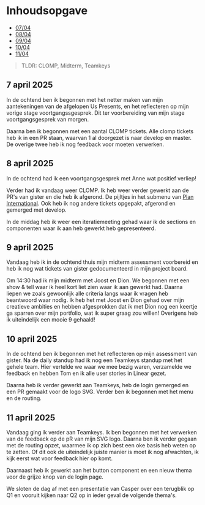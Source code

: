 # Inhoudsopgave

  - [07/04](#7-april-2025)
  - [08/04](#8-april-2025)
  - [09/04](#9-april-2025)
  - [10/04](#10-april-2025)
  - [11/04](#11-april-2025)

> TLDR: CLOMP, Midterm, Teamkeys

## 7 april 2025

In de ochtend ben ik begonnen met het netter maken van mijn aantekeningen van de afgelopen Us Presents, en het reflecteren op mijn vorige stage voortgangssgesprek. Dit ter voorbereiding van mijn stage voortgangsgesprek van morgen.

Daarna ben ik begonnen met een aantal CLOMP tickets. Alle clomp tickets heb ik in een PR staan, waarvan 1 al doorgezet is naar develop en master. De overige twee heb ik nog feedback voor moeten verwerken.

## 8 april 2025

In de ochtend had ik een voortgangsgesprek met Anne wat positief verliep!

Verder had ik vandaag weer CLOMP. Ik heb weer verder gewerkt aan de PR's van gister en die heb ik afgerond. De pijltjes in het submenu van [Plan International](https://www.planinternational.nl/). Ook heb ik nog andere tickets opgepakt, afgerond en gemerged met develop.

In de middag heb ik weer een iteratiemeeting gehad waar ik de sections en componenten waar ik aan heb gewerkt heb gepresenteerd.

## 9 april 2025

Vandaag heb ik in de ochtend thuis mijn midterm assessment voorbereid en heb ik nog wat tickets van gister gedocumenteerd in mijn project board.

Om 14:30 had ik mijn midterm met Joost en Dion. We begonnen met een show & tell waar ik heel kort liet zien waar ik aan gewerkt had. Daarna liepen we zoals gewoonlijk alle criteria langs waar ik vragen heb beantwoord waar nodig. Ik heb het met Joost en Dion gehad over mijn creatieve ambities en hebben afgesprokken dat ik met Dion nog een keertje ga sparren over mijn portfolio, wat ik super graag zou willen! Overigens heb ik uiteindelijk een mooie 9 gehaald!

## 10 april 2025

In de ochtend ben ik begonnen met het reflecteren op mijn assessment van gister. Na de daily standup had ik nog een Teamkeys standup met het gehele team. Hier vertelde we waar we mee bezig waren, verzamelde we feedback en hebben Tom en ik alle user stories in Linear gezet.

Daarna heb ik verder gewerkt aan Teamkeys, heb de login gemerged en een PR gemaakt voor de logo SVG. Verder ben ik begonnen met het menu en de routing.

## 11 april 2025

Vandaag ging ik verder aan Teamkeys. Ik ben begonnen met het verwerken van de feedback op de pR van mijn SVG logo. Daarna ben ik verder gegaan met de routing opzet, waarmee ik op zich best een oke basis heb weten op te zetten. Of dit ook de uiteindelijk juiste manier is moet ik nog afwachten, ik kijk eerst wat voor feedback hier op komt. 

Daarnaast heb ik gewerkt aan het button component en een nieuw thema voor de grijze knop van de login page.

We sloten de dag af met een presentatie van Casper over een terugblik op Q1 en vooruit kijken naar Q2 op in ieder geval de volgende thema's.
